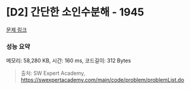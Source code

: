 # [D2] 간단한 소인수분해 - 1945 

[문제 링크](https://swexpertacademy.com/main/code/problem/problemDetail.do?contestProbId=AV5Pl0Q6ANQDFAUq) 

### 성능 요약

메모리: 58,280 KB, 시간: 160 ms, 코드길이: 312 Bytes



> 출처: SW Expert Academy, https://swexpertacademy.com/main/code/problem/problemList.do